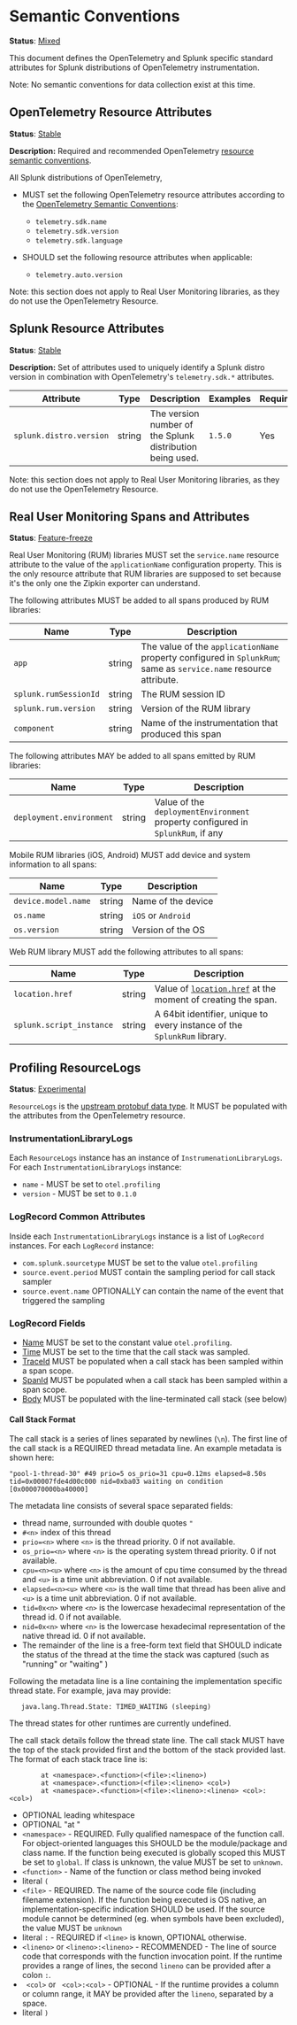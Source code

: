 # Semantic Conventions

**Status**: [Mixed](../README.md#versioning-and-status-of-the-specification)

This document defines the OpenTelemetry and Splunk specific standard attributes
for Splunk distributions of OpenTelemetry instrumentation.

Note: No semantic conventions for data collection exist at this time.

## OpenTelemetry Resource Attributes

**Status**: [Stable](../README.md#versioning-and-status-of-the-specification)

**Description:** Required and recommended OpenTelemetry [resource semantic
conventions](https://github.com/open-telemetry/opentelemetry-specification/tree/main/specification/resource/semantic_conventions#telemetry-sdk).

All Splunk distributions of OpenTelemetry,

- MUST set the following OpenTelemetry resource attributes according to the
  [OpenTelemetry Semantic
  Conventions](https://github.com/open-telemetry/opentelemetry-specification/tree/main/specification/resource/semantic_conventions#telemetry-sdk):
  - `telemetry.sdk.name`
  - `telemetry.sdk.version`
  - `telemetry.sdk.language`

- SHOULD set the following resource attributes when applicable:
  - `telemetry.auto.version`

Note: this section does not apply to Real User Monitoring libraries, as they do
not use the OpenTelemetry Resource.

## Splunk Resource Attributes

**Status**: [Stable](../README.md#versioning-and-status-of-the-specification)

**Description:** Set of attributes used to uniquely identify a Splunk distro
version in combination with OpenTelemetry's `telemetry.sdk.*` attributes.


| Attribute  | Type | Description  | Examples  | Required |
|---|---|---|---|---|
| `splunk.distro.version` | string | The version number of the Splunk distribution being used. | `1.5.0` | Yes |

Note: this section does not apply to Real User Monitoring libraries, as they do
not use the OpenTelemetry Resource.

## Real User Monitoring Spans and Attributes

**Status**: [Feature-freeze](../README.md#versioning-and-status-of-the-specification)

Real User Monitoring (RUM) libraries MUST set the `service.name` resource
attribute to the value of the `applicationName` configuration property. This is
the only resource attribute that RUM libraries are supposed to set because it's
the only one the Zipkin exporter can understand.

The following attributes MUST be added to all spans produced by RUM libraries:

| Name                  | Type   | Description                                                                                                       |
| ----                  | ----   | -----------                                                                                                       |
| `app`                 | string | The value of the `applicationName` property configured in `SplunkRum`; same as `service.name` resource attribute. |
| `splunk.rumSessionId` | string | The RUM session ID                                                                                                |
| `splunk.rum.version`  | string | Version of the RUM library                                                                                        |
| `component`           | string | Name of the instrumentation that produced this span                                                               |

The following attributes MAY be added to all spans emitted by RUM libraries:

| Name                     | Type   | Description                                                                     |
| ----                     | ----   | -----------                                                                     |
| `deployment.environment` | string | Value of the `deploymentEnvironment` property configured in `SplunkRum`, if any |

Mobile RUM libraries (iOS, Android) MUST add device and system information to all spans:

| Name                | Type   | Description        |
| ----                | ----   | -----------        |
| `device.model.name` | string | Name of the device |
| `os.name`           | string | `iOS` or `Android` |
| `os.version`        | string | Version of the OS  |

Web RUM library MUST add the following attributes to all spans:

| Name                     | Type   | Description                                                                                                                    |
| ----                     | ----   | -----------                                                                                                                    |
| `location.href`          | string | Value of [`location.href`](https://developer.mozilla.org/en-US/docs/Web/API/Location/href) at the moment of creating the span. |
| `splunk.script_instance` | string | A 64bit identifier, unique to every instance of the `SplunkRum` library.                                                       |

## Profiling ResourceLogs

**Status**: [Experimental](../README.md#versioning-and-status-of-the-specification)

`ResourceLogs` is the [upstream protobuf data
type](https://github.com/open-telemetry/opentelemetry-proto/blob/main/opentelemetry/proto/logs/v1/logs.proto#L47).
It MUST be populated with the attributes from the OpenTelemetry resource.

### InstrumentationLibraryLogs

Each `ResourceLogs` instance has an instance of `InstrumenationLibraryLogs`.
For each `InstrumentationLibraryLogs` instance:

- `name` - MUST be set to `otel.profiling`
- `version` - MUST be set to `0.1.0`

### LogRecord Common Attributes

Inside each `InstrumentationLibraryLogs` instance is a list of `LogRecord`
instances. For each `LogRecord` instance:

- `com.splunk.sourcetype` MUST be set to the value `otel.profiling`
- `source.event.period` MUST contain the sampling period for call stack sampler
- `source.event.name` OPTIONALLY can contain the name of the event that triggered the sampling

### LogRecord Fields

- [Name](https://github.com/open-telemetry/opentelemetry-specification/blob/main/specification/logs/data-model.md#field-name)
  MUST be set to the constant value `otel.profiling`.
- [Time](https://github.com/open-telemetry/opentelemetry-specification/blob/main/specification/logs/data-model.md#field-timestamp)
  MUST be set to the time that the call stack was sampled.
- [TraceId](https://github.com/open-telemetry/opentelemetry-specification/blob/main/specification/logs/data-model.md#field-traceid)
  MUST be populated when a call stack has been sampled within a span scope.
- [SpanId](https://github.com/open-telemetry/opentelemetry-specification/blob/main/specification/logs/data-model.md#field-spanid)
  MUST be populated when a call stack has been sampled within a span scope.
- [Body](https://github.com/open-telemetry/opentelemetry-specification/blob/main/specification/logs/data-model.md#field-body)
  MUST be populated with the line-terminated call stack (see below)

#### Call Stack Format

The call stack is a series of lines separated by newlines (`\n`).
The first line of the call stack is a REQUIRED thread metadata line.
An example metadata is shown here:

```
"pool-1-thread-30" #49 prio=5 os_prio=31 cpu=0.12ms elapsed=8.50s tid=0x00007fde4d00c000 nid=0xba03 waiting on condition  [0x000070000ba40000]
```

The metadata line consists of several space separated fields:

- thread name, surrounded with double quotes `"`
- `#<n>` index of this thread
- `prio=<n>` where `<n>` is the thread priority. 0 if not available.
- `os_prio=<n>` where `<n>` is the operating system thread priority. 0 if not available.
- `cpu=<n><u>` where `<n>` is the amount of cpu time consumed by the thread and `<u>` is a time unit abbreviation. 0 if not available.
- `elapsed=<n><u>` where `<n>` is the wall time that thread has been alive and `<u>` is a time unit abbreviation. 0 if not available.
- `tid=0x<n>` where `<n>` is the lowercase hexadecimal representation of the thread id. 0 if not available.
- `nid=0x<n>` where `<n>` is the lowercase hexadecimal representation of the native thread id. 0 if not available.
- The remainder of the line is a free-form text field that SHOULD indicate the status of the thread at the time the stack was captured (such as "running" or "waiting" )

Following the metadata line is a line containing the implementation specific
thread state. For example, java may provide:

```
   java.lang.Thread.State: TIMED_WAITING (sleeping)
```

The thread states for other runtimes are currently undefined.

The call stack details follow the thread state line. The call stack MUST have
the top of the stack provided first and the bottom of the stack provided last.
The format of each stack trace line is:

```
        at <namespace>.<function>(<file>:<lineno>)
        at <namespace>.<function>(<file>:<lineno> <col>)
        at <namespace>.<function>(<file>:<lineno>:<lineno> <col>:<col>)
```

- OPTIONAL leading whitespace
- OPTIONAL "at "
- `<namespace>` - REQUIRED. Fully qualified namespace of the function call. For object-oriented
  languages this SHOULD be the module/package and class name. If the function being executed is globally 
  scoped this MUST be set to `global`. If class is unknown, the value MUST be set to `unknown`.
- `<function>` - Name of the function or class method being invoked
- literal `(`
- `<file>` - REQUIRED. The name of the source code file (including filename extension). If the function being
  executed is OS native, an implementation-specific indication SHOULD be used. If the source module
  cannot be determined (eg. when symbols have been excluded), the value MUST be `unknown`
- literal `:` - REQUIRED if `<line>` is known, OPTIONAL otherwise.
- `<lineno>` or `<lineno>:<lineno>` - RECOMMENDED - The line of source code that corresponds with the function invocation point. If the runtime 
provides a range of lines, the second `lineno` can be provided after a colon `:`.
- ` <col>` or ` <col>:<col>` - OPTIONAL - If the runtime provides a column or column range, it MAY be provided
after the `lineno`, separated by a space.
- literal `)`
